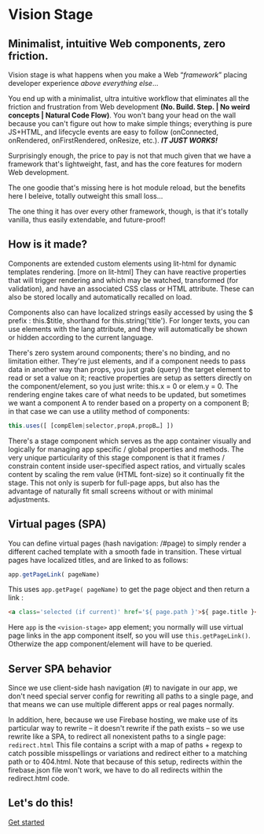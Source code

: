 # Vision Stage
## Minimalist, intuitive Web components, zero friction.

Vision stage is what happens when you make a Web <q>*framework*</q> placing developer experience *above everything else*…

You end up with a minimalist, ultra intuitive workflow that eliminates all the friction and frustration from Web development **(No. Build. Step. | No weird concepts | Natural Code Flow)**. You won't bang your head on the wall because you can't figure out how to make simple things; everything is pure JS+HTML, and lifecycle events are easy to follow (onConnected, onRendered, onFirstRendered, onResize, etc.). ***IT JUST WORKS!***

Surprisingly enough, the price to pay is not that much given that we have a framework that's lightweight, fast, and has the core features for modern Web development.

The one goodie that's missing here is hot module reload, but the benefits here I beleive, totally outweight this small loss…

The one thing it has over every other framework, though, is that it's totally vanilla, thus easily extendable, and future-proof!

## How is it made?

Components are extended custom elements using lit-html for dynamic templates rendering. [more on lit-html] They can have reactive properties that will trigger rendering and which may be watched, transformed (for validation), and have an associated CSS class or HTML attribute. These can also be stored locally and automatically recalled on load.

Components also can have localized strings easily accessed by using the $ prefix : this.$title, shorthand for this.string('title'). For longer texts, you can use elements with the lang attribute, and they will automatically be shown or hidden according to the current language.

There's zero system around components; there's no binding, and no limitation either. They're just elements, and if a component needs to pass data in another way than props, you just grab (query) the target element to read or set a value on it; reactive properties are setup as setters directly on the component/element, so you just write: this.x = 0 or elem.y = 0. The rendering engine takes care of what needs to be updated, but sometimes we want a component A to render based on a property on a component B; in that case we can use a utility method of components:
```js
this.uses([ [compElem|selector,propA,propB…] ])
```

There's a stage component which serves as the app container visually and logically for managing app specific / global properties and methods. The very unique particularity of this stage component is that it frames / constrain content inside user-specified aspect ratios, and virtually scales content by scaling the rem value (HTML font-size) so it continually fit the stage. This not only is superb for full-page apps, but also has the advantage of naturally fit small screens without or with minimal adjustments.

## Virtual pages (SPA)
You can define virtual pages (hash navigation: /#page) to simply render a different cached template with a smooth fade in transition. These virtual pages have localized titles, and are linked to as follows:
```js
app.getPageLink( pageName)
```
This uses <code>app.getPage( pageName)</code> to get the page object and then return a link :
```html
<a class='selected (if current)' href='${ page.path }'>${ page.title }</a>
```
Here <code>app</code> is the <code>&lt;vision-stage></code> app element; you normally will use virtual page links in the app component itself, so you will use <code>this.getPageLink()</code>. Otherwize the app component/element will have to be queried.


## Server SPA behavior

Since we use client-side hash navigation (#) to navigate in our app, we don't need special server config for rewriting all paths to a single page, and that means we can use multiple different apps or real pages normally.

In addition, here, because we use Firebase hosting, we make use of its particular way to rewrite – it doesn't rewrite if the path exists – so we use rewrite like a SPA, to redirect all nonexistent paths to a single page: <code>redirect.html</code>
This file contains a script with a map of paths + regexp to catch possible misspellings or variations and redirect either to a matching path or to 404.html. Note that because of this setup, redirects within the firebase.json file won't work, we have to do all redirects within the redirect.html code.


## Let's do this!

[Get started](get-started.md)
